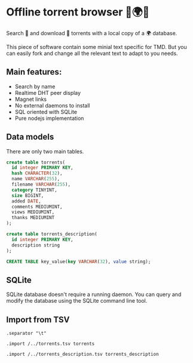 # Offline torrent browser 💾🌍🔎

Search 🔎 and download 💾 torrents with a local copy of a 🌍 database.

This piece of software contain some minial text specific for TMD. But you can easily fork and change all the relevant text to adapt to you needs.

## Main features:
* Search by name
* Realtime DHT peer display
* Magnet links
* No external daemons to install
* SQL oriented with SQLite
* Pure nodejs implementation

## Data models

There are only two main tables.

```SQL
create table torrents(
  id integer PRIMARY KEY,
  hash CHARACTER(32),
  name VARCHAR(255),
  filename VARCHAR(255),
  category TINYINT,
  size BIGINT,
  added DATE,
  comments MEDIUMINT,
  views MEDIUMINT,
  thanks MEDIUMINT
);

create table torrents_description(
  id integer PRIMARY KEY,
  description string
);

CREATE TABLE key_value(key VARCHAR(32), value string);
```

## SQLite
SQLite database doesn't require a running daemon. You can query and modify the database using the
SQLite command line tool.

## Import from TSV

```
.separator "\t"

.import /../torrents.tsv torrents

.import /../torrents_description.tsv torrents_description
```
